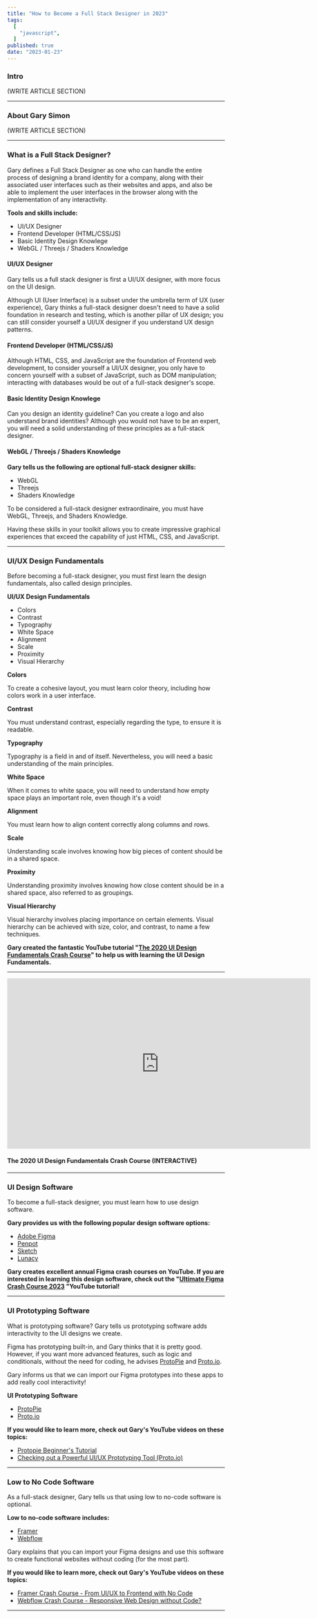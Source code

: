 ```yaml
---
title: "How to Become a Full Stack Designer in 2023"
tags:
  [
    "javascript",
  ]
published: true
date: "2023-01-23"
---
```


### Intro
(WRITE ARTICLE SECTION)

---

### About Gary Simon
(WRITE ARTICLE SECTION)

---

### What is a Full Stack Designer?

Gary defines a Full Stack Designer as one who can handle the entire process of designing a brand identity for a company, along with their associated user interfaces such as their websites and apps, and also be able to implement the user interfaces in the browser along with the implementation of any interactivity.

**Tools and skills include:**
* UI/UX Designer
* Frontend Developer (HTML/CSS/JS)
* Basic Identity Design Knowlege
* WebGL / Threejs / Shaders Knowledge

#### UI/UX Designer

Gary tells us a full stack designer is first a UI/UX designer, with more focus on the UI design.

Although UI (User Interface) is a subset under the umbrella term of UX (user experience), Gary thinks a full-stack designer doesn't need to have a solid foundation in research and testing, which is another pillar of UX design; you can still consider yourself a UI/UX designer if you understand UX design patterns.

#### Frontend Developer (HTML/CSS/JS)

Although HTML, CSS, and JavaScript are the foundation of Frontend web development, to consider yourself a UI/UX designer, you only have to concern yourself with a subset of JavaScript, such as DOM manipulation; interacting with databases would be out of a full-stack designer's scope.

#### Basic Identity Design Knowlege

Can you design an identity guideline? Can you create a logo and also understand brand identities? Although you would not have to be an expert, you will need a solid understanding of these principles as a full-stack designer.

#### WebGL / Threejs / Shaders Knowledge

**Gary tells us the following are optional full-stack designer skills:**
* WebGL
* Threejs 
* Shaders Knowledge

To be considered a full-stack designer extraordinaire, you must have WebGL, Threejs, and Shaders Knowledge.

Having these skills in your toolkit allows you to create impressive graphical experiences that exceed the capability of just HTML, CSS, and JavaScript.

---

### UI/UX Design Fundamentals

Before becoming a full-stack designer, you must first learn the design fundamentals, also called design principles.

**UI/UX Design Fundamentals**
* Colors
* Contrast
* Typography
* White Space
* Alignment
* Scale
* Proximity
* Visual Hierarchy

**Colors**

To create a cohesive layout, you must learn color theory, including how colors work in a user interface.

**Contrast**

You must understand contrast, especially regarding the type, to ensure it is readable.

**Typography**

Typography is a field in and of itself. Nevertheless, you will need a basic understanding of the main principles.

**White Space**

When it comes to white space, you will need to understand how empty space plays an important role, even though it's a void!

**Alignment**

You must learn how to align content correctly along columns and rows. 

**Scale**

Understanding scale involves knowing how big pieces of content should be in a shared space.

**Proximity**

Understanding proximity involves knowing how close content should be in a shared space, also referred to as groupings.

**Visual Hierarchy**

Visual hierarchy involves placing importance on certain elements. Visual hierarchy can be achieved with size, color, and contrast, to name a few techniques.

**Gary created the fantastic YouTube tutorial "[The 2020 UI Design Fundamentals Crash Course](https://youtu.be/tRpoI6vkqLs)" to help us with learning the UI Design Fundamentals.** 

---

<iframe width="702" height="395" src="https://www.youtube.com/embed/tRpoI6vkqLs" title="The 2020 UI Design Fundamentals Crash Course (INTERACTIVE)" frameborder="0" allow="accelerometer; autoplay; clipboard-write; encrypted-media; gyroscope; picture-in-picture; web-share" allowfullscreen></iframe>

#### The 2020 UI Design Fundamentals Crash Course (INTERACTIVE)

---

### UI Design Software

To become a full-stack designer, you must learn how to use design software.

**Gary provides us with the following popular design software options:** 
* [Adobe Figma](https://www.figma.com/)
* [Penpot](https://penpot.app/)
* [Sketch](https://www.sketch.com/)
* [Lunacy](https://apps.microsoft.com/store/detail/lunacy-graphic-design-software/9PNLMKKPCLJJ?hl=en-us&gl=us&rtc=1)

**Gary creates excellent annual Figma crash courses on YouTube. If you are interested in learning this design software, check out the "[Ultimate Figma Crash Course 2023](https://youtu.be/o1nCmiW6auE) "YouTube tutorial!**

---

### UI Prototyping Software

What is prototyping software? Gary tells us prototyping software adds interactivity to the UI designs we create.

Figma has prototyping built-in, and Gary thinks that it is pretty good. However, if you want more advanced features, such as logic and conditionals, without the need for coding, he advises [ProtoPie](https://www.protopie.io/) and [Proto.io](https://proto.io/).

Gary informs us that we can import our Figma prototypes into these apps to add really cool interactivity!

**UI Prototyping Software**
* [ProtoPie](https://www.protopie.io/)
* [Proto.io](https://proto.io/)

**If you would like to learn more, check out Gary's YouTube videos on these topics:**
* [Protopie Beginner's Tutorial](https://youtu.be/Te2IZCVjtF4)
* [Checking out a Powerful UI/UX Prototyping Tool (Proto.io)](https://youtu.be/wLmS0IWftPw)

---

### Low to No Code Software

As a full-stack designer, Gary tells us that using low to no-code software is optional.

**Low to no-code software includes:**
* [Framer](https://www.framer.com/)
* [Webflow](https://webflow.com/no-code)

Gary explains that you can import your Figma designs and use this software to create functional websites without coding (for the most part).

**If you would like to learn more, check out Gary's YouTube videos on these topics:**
* [Framer Crash Course - From UI/UX to Frontend with No Code](https://youtu.be/alvy1hFow2E)
* [Webflow Crash Course - Responsive Web Design without Code?](https://youtu.be/S67X-sfW0IA)

---

